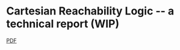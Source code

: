 # Cartesian Reachability Logic -- a technical report (WIP)

[PDF](https://h0nzzik.github.io/Cartesian-Reachability-Logic/main.pdf)
